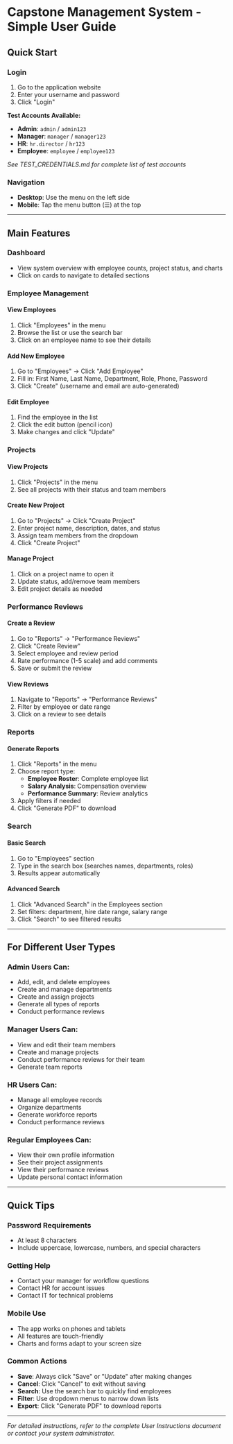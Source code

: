 # Capstone Management System - Simple User Guide

## Quick Start

### Login
1. Go to the application website
2. Enter your username and password
3. Click "Login"

**Test Accounts Available:**
- **Admin**: `admin` / `admin123`
- **Manager**: `manager` / `manager123`
- **HR**: `hr.director` / `hr123`
- **Employee**: `employee` / `employee123`

*See TEST_CREDENTIALS.md for complete list of test accounts*

### Navigation
- **Desktop**: Use the menu on the left side
- **Mobile**: Tap the menu button (☰) at the top

---

## Main Features

### Dashboard
- View system overview with employee counts, project status, and charts
- Click on cards to navigate to detailed sections

### Employee Management

#### View Employees
1. Click "Employees" in the menu
2. Browse the list or use the search bar
3. Click on an employee name to see their details

#### Add New Employee
1. Go to "Employees" → Click "Add Employee"
2. Fill in: First Name, Last Name, Department, Role, Phone, Password
3. Click "Create" (username and email are auto-generated)

#### Edit Employee
1. Find the employee in the list
2. Click the edit button (pencil icon)
3. Make changes and click "Update"

### Projects

#### View Projects
1. Click "Projects" in the menu
2. See all projects with their status and team members

#### Create New Project
1. Go to "Projects" → Click "Create Project"
2. Enter project name, description, dates, and status
3. Assign team members from the dropdown
4. Click "Create Project"

#### Manage Project
1. Click on a project name to open it
2. Update status, add/remove team members
3. Edit project details as needed

### Performance Reviews

#### Create a Review
1. Go to "Reports" → "Performance Reviews"
2. Click "Create Review"
3. Select employee and review period
4. Rate performance (1-5 scale) and add comments
5. Save or submit the review

#### View Reviews
1. Navigate to "Reports" → "Performance Reviews"
2. Filter by employee or date range
3. Click on a review to see details

### Reports

#### Generate Reports
1. Click "Reports" in the menu
2. Choose report type:
   - **Employee Roster**: Complete employee list
   - **Salary Analysis**: Compensation overview
   - **Performance Summary**: Review analytics
3. Apply filters if needed
4. Click "Generate PDF" to download

### Search

#### Basic Search
1. Go to "Employees" section
2. Type in the search box (searches names, departments, roles)
3. Results appear automatically

#### Advanced Search
1. Click "Advanced Search" in the Employees section
2. Set filters: department, hire date range, salary range
3. Click "Search" to see filtered results

---

## For Different User Types

### Admin Users Can:
- Add, edit, and delete employees
- Create and manage departments
- Create and assign projects
- Generate all types of reports
- Conduct performance reviews

### Manager Users Can:
- View and edit their team members
- Create and manage projects
- Conduct performance reviews for their team
- Generate team reports

### HR Users Can:
- Manage all employee records
- Organize departments
- Generate workforce reports
- Conduct performance reviews

### Regular Employees Can:
- View their own profile information
- See their project assignments
- View their performance reviews
- Update personal contact information

---

## Quick Tips

### Password Requirements
- At least 8 characters
- Include uppercase, lowercase, numbers, and special characters

### Getting Help
- Contact your manager for workflow questions
- Contact HR for account issues
- Contact IT for technical problems

### Mobile Use
- The app works on phones and tablets
- All features are touch-friendly
- Charts and forms adapt to your screen size

### Common Actions
- **Save**: Always click "Save" or "Update" after making changes
- **Cancel**: Click "Cancel" to exit without saving
- **Search**: Use the search bar to quickly find employees
- **Filter**: Use dropdown menus to narrow down lists
- **Export**: Click "Generate PDF" to download reports

---

*For detailed instructions, refer to the complete User Instructions document or contact your system administrator.*
